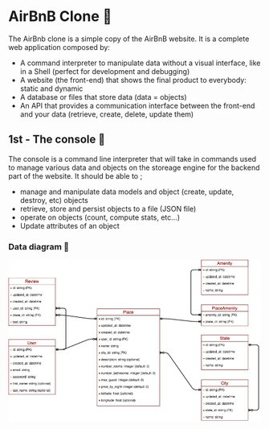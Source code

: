 # AirBnB Clone :city_sunrise:
The AirBnb clone is a simple copy of the AirBnB website. It is a complete web application composed by:
- A command interpreter to manipulate data without a visual interface, like in a Shell (perfect for development and debugging)
- A website (the front-end) that shows the final product to everybody: static and dynamic
- A database or files that store data (data = objects)
- An API that provides a communication interface between the front-end and your data (retrieve, create, delete, update them)

## 1st - The console :trident:
The console is a command line interpreter that will take in commands used to manage various data and objects
on the storeage engine for the backend part of the website. It should be able to ;

- manage and manipulate data models and object (create, update, destroy, etc) objects
- retrieve, store and persist objects to a file (JSON file)
- operate on objects  (count, compute stats, etc...)
- Update attributes of an object

### Data diagram  :beginner:  
![My Image](back_tools/data_map.jpeg)

